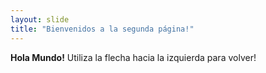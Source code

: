 ```yaml
---
layout: slide
title: "Bienvenidos a la segunda página!"
---
```

**Hola Mundo!**
Utiliza la flecha hacia la izquierda para volver!
